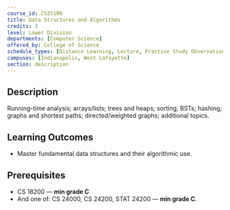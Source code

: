 ```yaml
---
course_id: CS25100
title: Data Structures and Algorithms
credits: 3
level: Lower Division
departments: [Computer Science]
offered_by: College of Science
schedule_types: [Distance Learning, Lecture, Practice Study Observation]
campuses: [Indianapolis, West Lafayette]
section: description
---
```


## Description
Running-time analysis; arrays/lists; trees and heaps; sorting; BSTs; hashing; graphs and shortest paths; directed/weighted graphs; additional topics.

## Learning Outcomes
- Master fundamental data structures and their algorithmic use.

## Prerequisites
- CS 18200 — **min grade C**  
- And one of: CS 24000, CS 24200, STAT 24200 — **min grade C**.